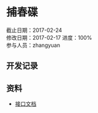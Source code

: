 # 捕春碟
截止日期：2017-02-24  
修改日期：2017-02-17
进度：100%  
参与人员：zhangyuan

## 开发记录


## 资料
- [接口文档](http://www.doyoteam.com:8082/showdoc-master/index.php?s=/4&page_id=171)
